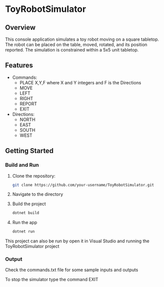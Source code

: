 # ToyRobotSimulator

## Overview
This console application simulates a toy robot moving on a square tabletop. The robot can be placed on the table, moved, rotated, and its position reported. The simulation is constrained within a 5x5 unit tabletop.

## Features

- Commands:
  - PLACE X,Y,F where X and Y integers and F is the Directions
  - MOVE
  - LEFT
  - RIGHT
  - REPORT
  - EXIT
- Directions:
  - NORTH
  - EAST
  - SOUTH
  - WEST 

## Getting Started
### Build and Run

1. Clone the repository:

   ```bash
   git clone https://github.com/your-username/ToyRobotSimulator.git
   ```
2. Navigate to the directory

3. Build the project
   ```bash
   dotnet build
   ```
4. Run the app
   ```bash
   dotnet run
   ```
This project can also be run by open it in Visual Studio and running the ToyRobotSimulator project
### Output
Check the commands.txt file for some sample inputs and outputs

To stop the simulator type the command EXIT
